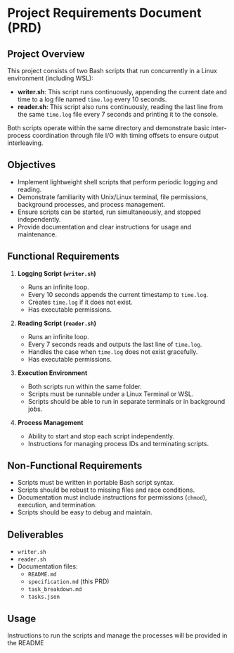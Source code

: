 # Project Requirements Document (PRD)

## Project Overview

This project consists of two Bash scripts that run concurrently in a Linux environment (including WSL):

- **writer.sh**: This script runs continuously, appending the current date and time to a log file named `time.log` every 10 seconds.
- **reader.sh**: This script also runs continuously, reading the last line from the same `time.log` file every 7 seconds and printing it to the console.

Both scripts operate within the same directory and demonstrate basic inter-process coordination through file I/O with timing offsets to ensure output interleaving.

## Objectives

- Implement lightweight shell scripts that perform periodic logging and reading.
- Demonstrate familiarity with Unix/Linux terminal, file permissions, background processes, and process management.
- Ensure scripts can be started, run simultaneously, and stopped independently.
- Provide documentation and clear instructions for usage and maintenance.

## Functional Requirements

1. **Logging Script (`writer.sh`)**
   - Runs an infinite loop.
   - Every 10 seconds appends the current timestamp to `time.log`.
   - Creates `time.log` if it does not exist.
   - Has executable permissions.

2. **Reading Script (`reader.sh`)**
   - Runs an infinite loop.
   - Every 7 seconds reads and outputs the last line of `time.log`.
   - Handles the case when `time.log` does not exist gracefully.
   - Has executable permissions.

3. **Execution Environment**
   - Both scripts run within the same folder.
   - Scripts must be runnable under a Linux Terminal or WSL.
   - Scripts should be able to run in separate terminals or in background jobs.

4. **Process Management**
   - Ability to start and stop each script independently.
   - Instructions for managing process IDs and terminating scripts.

## Non-Functional Requirements

- Scripts must be written in portable Bash script syntax.
- Scripts should be robust to missing files and race conditions.
- Documentation must include instructions for permissions (`chmod`), execution, and termination.
- Scripts should be easy to debug and maintain.

## Deliverables

- `writer.sh`
- `reader.sh`
- Documentation files:
  - `README.md`
  - `specification.md` (this PRD)
  - `task_breakdown.md`
  - `tasks.json`

## Usage

Instructions to run the scripts and manage the processes will be provided in the README
